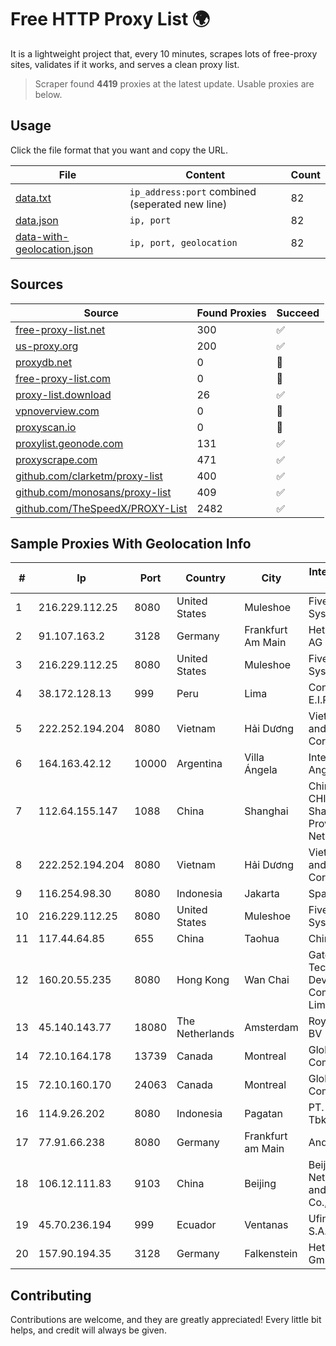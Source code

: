 
# Free HTTP Proxy List 🌍

It is a lightweight project that, every 10 minutes, scrapes lots of free-proxy sites, validates if it works, and serves a clean proxy list.


> Scraper found **4419** proxies at the latest update. Usable proxies are below.

## Usage

Click the file format that you want and copy the URL.


|File|Content|Count|
|----|-------|-----|
|[data.txt](https://raw.githubusercontent.com/themiralay/Proxy-List-World/master/data.txt)|`ip_address:port` combined (seperated new line)|82|
|[data.json](https://raw.githubusercontent.com/themiralay/Proxy-List-World/master/data.json)|`ip, port`|82|
|[data-with-geolocation.json](https://raw.githubusercontent.com/themiralay/Proxy-List-World/master/data-with-geolocation.json)|`ip, port, geolocation`|82|

## Sources

|Source|Found Proxies|Succeed|
|------|-------------|-------|
|[free-proxy-list.net](https://free-proxy-list.net)|300|✅|
|[us-proxy.org](https://www.us-proxy.org)|200|✅|
|[proxydb.net](http://proxydb.net)|0|🚫|
|[free-proxy-list.com](https://free-proxy-list.com/?page=&port=&type%5B%5D=http&type%5B%5D=https&up_time=0&search=Search)|0|🚫|
|[proxy-list.download](https://www.proxy-list.download/HTTP)|26|✅|
|[vpnoverview.com](https://vpnoverview.com/privacy/anonymous-browsing/free-proxy-servers)|0|🚫|
|[proxyscan.io](https://www.proxyscan.io)|0|🚫|
|[proxylist.geonode.com](https://proxylist.geonode.com/api/proxy-list?limit=300&page=1&sort_by=lastChecked&sort_type=desc&protocols=http,https)|131|✅|
|[proxyscrape.com](https://api.proxyscrape.com/v2/?request=displayproxies&protocol=http&timeout=10000&country=all&ssl=all&anonymity=all)|471|✅|
|[github.com/clarketm/proxy-list](https://raw.githubusercontent.com/clarketm/proxy-list/master/proxy-list-raw.txt)|400|✅|
|[github.com/monosans/proxy-list](https://raw.githubusercontent.com/monosans/proxy-list/main/proxies/http.txt)|409|✅|
|[github.com/TheSpeedX/PROXY-List](https://raw.githubusercontent.com/TheSpeedX/PROXY-List/master/http.txt)|2482|✅|


## Sample Proxies With Geolocation Info

|#|Ip|Port|Country|City|Internet Service Provider|
|-|--|----|-------|----|-------------------------|
|1|216.229.112.25|8080|United States|Muleshoe|Five Area Systems, LLC|
|2|91.107.163.2|3128|Germany|Frankfurt Am Main|Hetzner Online AG|
|3|216.229.112.25|8080|United States|Muleshoe|Five Area Systems, LLC|
|4|38.172.128.13|999|Peru|Lima|Conex TV E.I.R.L.|
|5|222.252.194.204|8080|Vietnam|Hải Dương|VietNam Post and Telecom Corporation|
|6|164.163.42.12|10000|Argentina|Villa Ángela|Interret Villa Angela SRL|
|7|112.64.155.147|1088|China|Shanghai|China Unicom CHINA169 Shanghai Province Network|
|8|222.252.194.204|8080|Vietnam|Hải Dương|VietNam Post and Telecom Corporation|
|9|116.254.98.30|8080|Indonesia|Jakarta|SpaceX Starlink|
|10|216.229.112.25|8080|United States|Muleshoe|Five Area Systems, LLC|
|11|117.44.64.85|655|China|Taohua|Chinanet|
|12|160.20.55.235|8080|Hong Kong|Wan Chai|Gateway Technology Development Company Limited|
|13|45.140.143.77|18080|The Netherlands|Amsterdam|RoyaleHosting BV|
|14|72.10.164.178|13739|Canada|Montreal|GloboTech Communications|
|15|72.10.160.170|24063|Canada|Montreal|GloboTech Communications|
|16|114.9.26.202|8080|Indonesia|Pagatan|PT. INDOSAT Tbk|
|17|77.91.66.238|8080|Germany|Frankfurt am Main|Andrii Hrosh|
|18|106.12.111.83|9103|China|Beijing|Beijing Baidu Netcom Science and Technology Co., Ltd.|
|19|45.70.236.194|999|Ecuador|Ventanas|Ufinet Panama S.A.|
|20|157.90.194.35|3128|Germany|Falkenstein|Hetzner Online GmbH|



## Contributing

Contributions are welcome, and they are greatly appreciated! Every
little bit helps, and credit will always be given.

